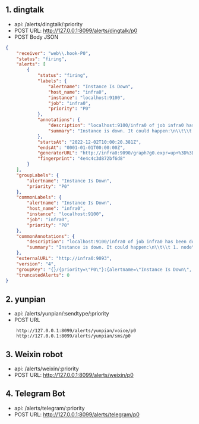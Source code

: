 ## 1. dingtalk
- api: /alerts/dingtalk/:priority
- POST URL: http://127.0.0.1:8099/alerts/dingtalk/p0
- POST Body JSON
```json
{
    "receiver": "web\\.hook-P0",
    "status": "firing",
    "alerts": [
        {
            "status": "firing",
            "labels": {
                "alertname": "Instance Is Down",
                "host_name": "infra0",
                "instance": "localhost:9100",
                "job": "infra0",
                "priority": "P0"
            },
            "annotations": {
                "description": "localhost:9100/infra0 of job infra0 has been down for more than 3 minutes.",
                "summary": "Instance is down. It could happen:\n\\t\\t 1. node_exporter service run is failed\n\\t\\t 2. A critical error has occurred on the Instance, cause instance is down"
            },
            "startsAt": "2022-12-02T10:00:20.381Z",
            "endsAt": "0001-01-01T00:00:00Z",
            "generatorURL": "http://infra0:9090/graph?g0.expr=up+%3D%3D+0&g0.tab=1",
            "fingerprint": "4e4c4c3d872bf6d8"
        }
    ],
    "groupLabels": {
        "alertname": "Instance Is Down",
        "priority": "P0"
    },
    "commonLabels": {
        "alertname": "Instance Is Down",
        "host_name": "infra0",
        "instance": "localhost:9100",
        "job": "infra0",
        "priority": "P0"
    },
    "commonAnnotations": {
        "description": "localhost:9100/infra0 of job infra0 has been down for more than 3 minutes.",
        "summary": "Instance is down. It could happen:\n\\t\\t 1. node\\_exporter service run is failed;\n\\t\\t 2. A critical error has occurred on the Instance, cause instance is down"
    },
    "externalURL": "http://infra0:9093",
    "version": "4",
    "groupKey": "{}/{priority=\"P0\"}:{alertname=\"Instance Is Down\", priority=\"P0\"}",
    "truncatedAlerts": 0
}
```

## 2. yunpian
- api: /alerts/yunpian/:sendtype/:priority
- POST URL
```text
    http://127.0.0.1:8099/alerts/yunpian/voice/p0
    http://127.0.0.1:8099/alerts/yunpian/sms/p0
```

## 3. Weixin robot
- api: /alerts/weixin/:priority
- POST URL: http://127.0.0.1:8099/alerts/weixin/p0

## 4. Telegram Bot
- api: /alerts/telegram/:priority
- POST URL: http://127.0.0.1:8099/alerts/telegram/p0